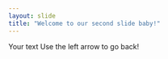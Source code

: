 ```yaml
---
layout: slide
title: "Welcome to our second slide baby!"
---
```

Your text
Use the left arrow to go back!
